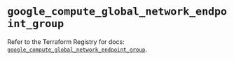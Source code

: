 # `google_compute_global_network_endpoint_group`

Refer to the Terraform Registry for docs: [`google_compute_global_network_endpoint_group`](https://registry.terraform.io/providers/hashicorp/google/5.30.0/docs/resources/compute_global_network_endpoint_group).
